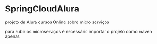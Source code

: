 # SpringCloudAlura
projeto da Alura cursos Online sobre micro serviços


para subir os microserviços é necessário importar o projeto como maven apenas
